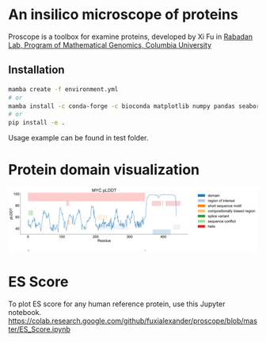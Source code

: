 # An insilico microscope of proteins
Proscope is a toolbox for examine proteins, developed by Xi Fu in [Rabadan Lab, Program of Mathematical Genomics, Columbia University](https://www.rabadanlab.org)

## Installation
```bash
mamba create -f environment.yml
# or 
mamba install -c conda-forge -c bioconda matplotlib numpy pandas seaborn biopython tqdm xmlschema scipy nglview py3Dmol
# or
pip install -e .
```
Usage example can be found in test folder.

# Protein domain visualization
![myc protein](data/myc_protein_plot.png)

# ES Score
To plot ES score for any human reference protein, use this Jupyter notebook.
https://colab.research.google.com/github/fuxialexander/proscope/blob/master/ES_Score.ipynb


